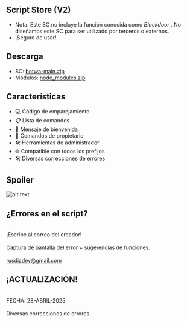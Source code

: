 
## Script Store (V2)  
- Nota: Este SC no incluye la función conocida como _Blackdoor_ . No diseñamos este SC para ser utilizado por terceros o externos.  
- ¡Seguro de usar!  

## Descarga  
- SC: [botwa-main.zip](https://github.com/rusdizdev/Botwa/archive/refs/heads/main.zip)  
- Módulos: [node_modules.zip](https://github.com/rusdizdev/modules/raw/refs/heads/main/node_modules.zip)  

## Características  
- 💻 Código de emparejamiento  
- 📋 Lista de comandos  
- 🎉 Mensaje de bienvenida  
- 👑 Comandos de propietario  
- 🛠️ Herramientas de administrador  
- 🌐 Compatible con todos los prefijos  
- 🛠️ Diversas correcciones de errores  

## Spoiler  
![alt text](https://i.ibb.co.com/GvJBjDQF/IMG-20250424-WA0199-3.jpg?raw=true)  

## ¿Errores en el script?  
<br>¡Escribe al correo del creador!  
<br>Captura de pantalla del error + sugerencias de funciones.  
<br>rusdizdev@gmail.com  

## ¡ACTUALIZACIÓN!  
<br>FECHA: 28-ABRIL-2025  
<br>Diversas correcciones de errores  
